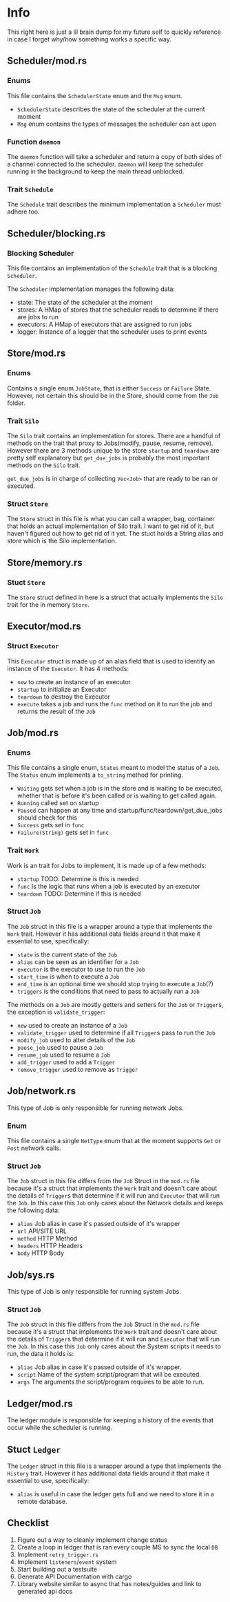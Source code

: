# Info

This right here is just a lil brain dump for my future self to quickly reference
in case I forget why/how something works a specific way.

## Scheduler/mod.rs

### Enums

This file contains the `SchedulerState` enum and the `Msg` enum.

- `SchedulerState` describes the state of the scheduler at the current moment
- `Msg` enum contains the types of messages the scheduler can act upon

### Function `daemon`

The `daemon` function will take a scheduler and return a copy of both sides of a
channel connected to the scheduler. `daemon` will keep the scheduler running in
the background to keep the main thread unblocked.

### Trait `Schedule`

The `Schedule` trait describes the minimum implementation a `Scheduler` must
adhere too.

## Scheduler/blocking.rs

### Blocking Scheduler

This file contains an implementation of the `Schedule` trait that is a blocking
`Scheduler`.

The `Scheduler` implementation manages the following data:

- state: The state of the scheduler at the moment
- stores: A HMap of stores that the scheduler reads to determine if there are
  jobs to run
- executors: A HMap of executors that are assigned to run jobs
- logger: Instance of a logger that the scheduler uses to print events

## Store/mod.rs

### Enums

Contains a single enum `JobState`, that is either `Success` or `Failure` State.
However, not certain this should be in the Store, should come from the `Job` folder.

### Trait `Silo`

The `Silo` trait contains an implementation for stores. There are a handful of
methods on the trait that proxy to Jobs(modify, pause, resume, remove). However
there are 3 methods unique to the store `startup` and `teardown` are pretty
self explanatory but `get_due_jobs` is probably the most important methods on
the `Silo` trait.

`get_due_jobs` is in charge of collecting `Vec<Job>` that are
ready to be ran or executed.

### Struct `Store`

The `Store` struct in this file is what you can call a wrapper, bag, container
that holds an actual implementation of Silo trait. I want to get rid of it, but
haven't figured out how to get rid of it yet. The stuct holds a String alias and
store which is the Silo implementation.

## Store/memory.rs

### Stuct `Store`

The `Store` struct defined in here is a struct that actually implements the
`Silo` trait for the in memory `Store`.

## Executor/mod.rs

### Struct `Executor`

This `Executor` struct is made up of an alias field that is used to identify an
instance of the `Executor`. It has 4 methods:

- `new` to create an instance of an executor
- `startup` to initialize an Executor
- `teardown` to destroy the Executor
- `execute` takes a job and runs the `func` method on it to run the job and
  returns the result of the `Job`

## Job/mod.rs

### Enums

This file contains a single enum, `Status` meant to model the status of a `Job`.
The `Status` enum implements a `to_string` method for printing.

- `Waiting` gets set when a job is in the store and is waiting to be executed, 
whether that is before it's been called or is waiting to get called again.
- `Running` called set on startup
- `Paused` can happen at any time and startup/func/teardown/get_due_jobs should check for this
- `Success` gets set in `func`
- `Failure(String)` gets set in `func`

### Trait `Work`

Work is an trait for Jobs to implement, it is made up of a few methods:

- `startup` TODO: Determine is this is needed
- `func` Is the logic that runs when a job is executed by an executor
- `teardown` TODO: Determine if this is needed

### Struct `Job`

The `Job` struct in this file is a wrapper around a type that implements the
`Work` trait. However it has additional data fields around it that make it
essential to use, specifically:

- `state` is the current state of the `Job`
- `alias` can be seen as an identifier for a `Job`
- `executor` is the executor to use to run the `Job`
- `start_time` is when to execute a `Job`
- `end_time` is an optional time we should stop trying to execute a `Job`(?)
- `triggers` is the conditions that need to pass to actually run a `Job`

The methods on a `Job` are mostly getters and setters for the `Job` or
`Trigger`s, the exception is `validate_trigger`:

- `new` used to create an instance of a `Job`
- `validate_trigger` used to determine if all `Trigger`s pass to run the `Job`
- `modify_job` used to alter details of the `Job`
- `pause_job` used to pause a `Job`
- `resume_job` used to resume a `Job`
- `add_trigger` used to add a `Trigger`
- `remove_trigger` used to remove as `Trigger`

## Job/network.rs

This type of Job is only responsible for running network Jobs.

### Enum

This file contains a single `NetType` enum that at the moment supports `Get` or 
`Post` network calls.

### Struct `Job`

The `Job` struct in this file differs from the `Job` Struct in the `mod.rs` file 
because it's a struct that implements the `Work` trait and doesn't care about 
the details of `Trigger`s that determine if it will run and `Executor` that will 
run the `Job`. In this case this `Job` only cares about the Network details and 
keeps the following data:

- `alias` Job alias in case it's passed outside of it's wrapper
- `url` API/SITE URL
- `method` HTTP Method
- `headers` HTTP Headers
- `body` HTTP Body

## Job/sys.rs

This type of Job is only responsible for running system Jobs.

### Struct `Job`

The `Job` struct in this file differs from the `Job` Struct in the `mod.rs` file 
because it's a struct that implements the `Work` trait and doesn't care about 
the details of `Trigger`s that determine if it will run and `Executor` that will 
run the `Job`. In this case this `Job` only cares about the System scripts it 
needs to run, the data it holds is:

- `alias` Job alias in case it's passed outside of it's wrapper.
- `script` Name of the system script/program that will be executed.
- `args` The arguments the script/program requires to be able to run.

## Ledger/mod.rs

The ledger module is responsible for keeping a history of the events that occur 
while the scheduler is running.

## Stuct `Ledger`

The `Ledger` struct in this file is a wrapper around a type that implements the
`History` trait. However it has additional data fields around it that make it
essential to use, specifically:

- `alias` is useful in case the ledger gets full and we need to store it in a 
remote database.

## Checklist

1. Figure out a way to cleanly implement change status
2. Create a loop in ledger that is ran every couple MS to sync the local `DB`
3. Implement `retry_trigger.rs`
4. Implement `listeners`/`event` system
5. Start building out a testsuite
6. Generate API Documentation with cargo
7. Library website similar to async that has notes/guides and link to generated 
api docs